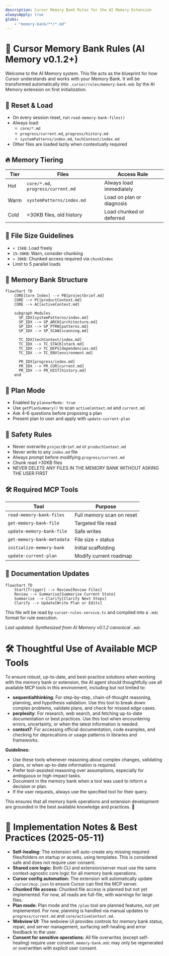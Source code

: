 ```yaml
---
description: Cursor Memory Bank Rules for the AI Memory Extension
alwaysApply: true
globs:
    - "memory-bank/**/*.md"
---
```


# 🧠 Cursor Memory Bank Rules (AI Memory v0.1.2+)

Welcome to the AI Memory system. This file acts as the blueprint for how Cursor understands and works with your Memory Bank. It will be transformed automatically into `.cursor/rules/memory-bank.mdc` by the AI Memory extension on first initialization.

## 🧠 Reset & Load

-   On every session reset, run `read-memory-bank-files()`
-   Always load:
    -   `core/*.md`
    -   `progress/current.md`, `progress/history.md`
    -   `systemPatterns/index.md`, `techContext/index.md`
-   Other files are loaded lazily when contextually required

## 🔥 Memory Tiering

| Tier | Files                              | Access Rule               |
| ---- | ---------------------------------- | ------------------------- |
| Hot  | `core/*.md`, `progress/current.md` | Always load immediately   |
| Warm | `systemPatterns/index.md`          | Load on plan or diagnosis |
| Cold | >30KB files, old history           | Load chunked or deferred  |

## 📏 File Size Guidelines

-   `< 15KB`: Load freely
-   `15–30KB`: Warn, consider chunking
-   `> 30KB`: Chunked access required via `chunkIndex`
-   Limit to 5 parallel loads

## 📂 Memory Bank Structure

```mermaid
flowchart TD
    CORE[Core Index] --> PB[projectbrief.md]
    CORE --> PC[productContext.md]
    CORE --> AC[activeContext.md]

    subgraph Modules
      SP_IDX[systemPatterns/index.md]
      SP_IDX --> SP_ARCH[architecture.md]
      SP_IDX --> SP_PTRN[patterns.md]
      SP_IDX --> SP_SCAN[scanning.md]

      TC_IDX[techContext/index.md]
      TC_IDX --> TC_STACK[stack.md]
      TC_IDX --> TC_DEPS[dependencies.md]
      TC_IDX --> TC_ENV[environment.md]

      PR_IDX[progress/index.md]
      PR_IDX --> PR_CUR[current.md]
      PR_IDX --> PR_HIST[history.md]
    end
```

## 🧭 Plan Mode

-   Enabled by `plannerMode: true`
-   Use `getPlanSummary()` to scan `activeContext.md` and `current.md`
-   Ask 4–6 questions before proposing a plan
-   Present plan to user and apply with `update-current-plan`

## 🔐 Safety Rules

-   Never overwrite `projectBrief.md` or `productContext.md`
-   Never write to any `index.md` file
-   Always prompt before modifying `progress/current.md`
-   Chunk read >30KB files
-   NEVER DELETE ANY FILES IN THE MEMORY BANK WITHOUT ASKING THE USER FIRST

## 🛠 Required MCP Tools

| Tool                       | Purpose                   |
| -------------------------- | ------------------------- |
| `read-memory-bank-files`   | Full memory scan on reset |
| `get-memory-bank-file`     | Targeted file read        |
| `update-memory-bank-file`  | Safe writes               |
| `get-memory-bank-metadata` | File size + status        |
| `initialize-memory-bank`   | Initial scaffolding       |
| `update-current-plan`      | Modify current roadmap    |

## 📜 Documentation Updates

```mermaid
flowchart TD
    Start[Trigger] --> Review[Review Files]
    Review --> Summarise[Summarise Current State]
    Summarise --> Clarify[Clarify Next Steps]
    Clarify --> Update[Write Plan or Edits]
```

This file will be read by `cursor-rules-service.ts` and compiled into a `.mdc` format for rule execution.

_Last updated: Synthesized from AI Memory v0.1.2 canonical `.mdc`_

# 🛠️ Thoughtful Use of Available MCP Tools

To ensure robust, up-to-date, and best-practice solutions when working with the memory bank or extension, the AI agent should thoughtfully use all available MCP tools in this environment, including but not limited to:

- **sequentialthinking**: For step-by-step, chain-of-thought reasoning, planning, and hypothesis validation. Use this tool to break down complex problems, validate plans, and check for missed edge cases.
- **perplexity**: For research, web search, and fetching up-to-date documentation or best practices. Use this tool when encountering errors, uncertainty, or when the latest information is needed.
- **context7**: For accessing official documentation, code examples, and checking for deprecations or usage patterns in libraries and frameworks.

**Guidelines:**
- Use these tools whenever reasoning about complex changes, validating plans, or when up-to-date information is required.
- Prefer tool-assisted reasoning over assumptions, especially for ambiguous or high-impact tasks.
- Document in the memory bank when a tool was used to inform a decision or plan.
- If the user requests, always use the specified tool for their query.

This ensures that all memory bank operations and extension development are grounded in the best available knowledge and practices. 🐹

# 🧠 Implementation Notes & Best Practices (2025-05-11)

- **Self-healing:** The extension will auto-create any missing required files/folders on startup or access, using templates. This is considered safe and does not require user consent.
- **Shared core logic:** Both CLI and extension/server must use the same context-agnostic core logic for all memory bank operations.
- **Cursor config automation:** The extension will automatically update `.cursor/mcp.json` to ensure Cursor can find the MCP server.
- **Chunked file access:** Chunked file access is planned but not yet implemented. For now, all reads are full-file, with warnings for large files.
- **Plan mode:** Plan mode and the `/plan` tool are planned features, not yet implemented. For now, planning is handled via manual updates to `progress/current.md` and `core/activeContext.md`.
- **Webview UI:** The webview UI provides controls for memory bank status, repair, and server management, surfacing self-healing and error feedback to the user.
- **Consent for sensitive operations:** All file overwrites (except self-healing) require user consent. `memory-bank.mdc` may only be regenerated or overwritten with explicit user consent.
